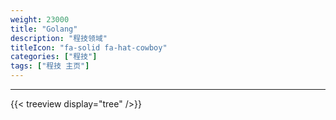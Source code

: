 ```yaml
---
weight: 23000
title: "Golang"
description: "程技领域"
titleIcon: "fa-solid fa-hat-cowboy"
categories: ["程技"]
tags: ["程技 主页"]
---
```


---

{{< treeview
  display="tree"
/>}}